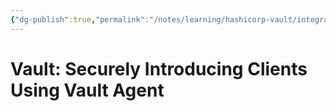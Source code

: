 ```yaml
---
{"dg-publish":true,"permalink":"/notes/learning/hashicorp-vault/integrating-hashicorp-vault-in-devops-workflows/03-securely-introducing-clients-using-vault-agent/","dgHomeLink":true,"dgPassFrontmatter":false,"dgShowBacklinks":true,"dgShowLocalGraph":true}
---
```


# Vault: Securely Introducing Clients Using Vault Agent

